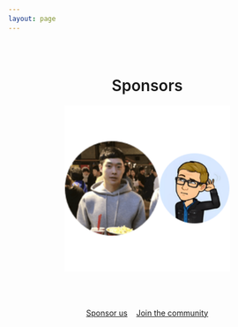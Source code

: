 ```yaml
---
layout: page
---
```


<main class="main vp-doc">
  <div class="vp-doc flex flex-col items-center mt-10">
    <h1 id="op50 font-normal pt-5 pb-2">
      Sponsors
    </h1>
    <a href="https://github.com/sponsors/stijnvanhulle">
      <img style="max-height: 300px;" src="https://raw.githubusercontent.com/stijnvanhulle/sponsors/main/sponsors-circles.svg" alt="My sponsors" />
    </a>
  </div>

   <div class="action">
    <a
      class="fancy-sponsor"
      href="https://github.com/sponsors/stijnvanhulle"
      target="_blank"
      rel="noreferrer"
    >
      Sponsor us
    </a>
    <a class="sponsor" href="https://github.com/kubb-labs/kubb" rel="noopener noreferrer">Join the community</a>
  </div>
</main>

<style scoped>
.action {
  display: flex;
  justify-content: center;
  gap: 1rem;
  padding-top: 4rem;
}

.vp-doc h1, .vp-doc h2, .vp-doc h3, .vp-doc h4, .vp-doc h5, .vp-doc h6 {
  position: relative;
  font-weight: 600;
  outline: none;
}
.items-center, [items-center=""] {
  align-items: center;
}

.flex-col, [flex-col=""], [flex~="col"] {
  flex-direction: column;
}
.flex, [flex=""], [flex~="~"] {
  display: flex;
}
.mt-10, [mt-10=""] {
  margin-top: 2.5rem;
}
</style>
